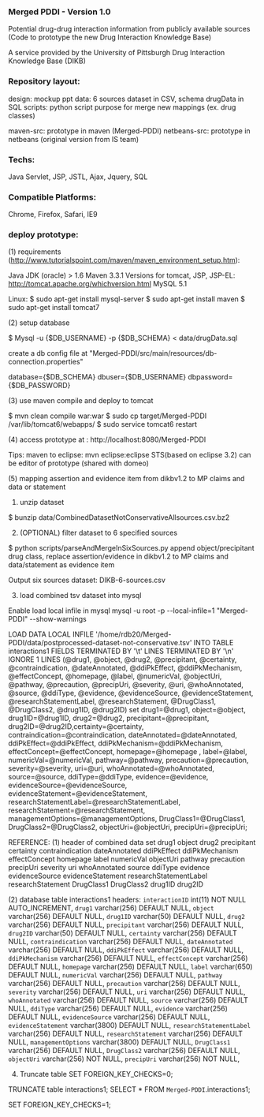 ### Merged PDDI - Version 1.0 ###

Potential drug-drug interaction information from publicly
available sources (Code to prototype the new Drug Interaction Knowledge Base)

A service provided by the University of Pittsburgh Drug Interaction Knowledge Base (DIKB)

### Repository layout:

design: mockup ppt
data: 6 sources dataset in CSV, schema drugData in SQL
scripts: python script purpose for merge new mappings (ex. drug classes)

maven-src: prototype in maven (Merged-PDDI)
netbeans-src: prototype in netbeans (original version from IS team)

### Techs:

Java Servlet, JSP, JSTL, Ajax, Jquery, SQL

### Compatible Platforms:

Chrome, Firefox, Safari, IE9


### deploy prototype:

(1) requirements (http://www.tutorialspoint.com/maven/maven_environment_setup.htm):

Java JDK (oracle) > 1.6
Maven 3.3.1
Versions for tomcat, JSP, JSP-EL: http://tomcat.apache.org/whichversion.html
MySQL 5.1

Linux:
$ sudo apt-get install mysql-server
$ sudo apt-get install maven
$ sudo apt-get install tomcat7

(2) setup database

$ Mysql -u {$DB_USERNAME} -p {$DB_SCHEMA} < data/drugData.sql

create a db config file at "Merged-PDDI/src/main/resources/db-connection.properties"

database={$DB_SCHEMA}
dbuser={$DB_USERNAME}
dbpassword={$DB_PASSWORD}


(3) use maven compile and deploy to tomcat

$ mvn clean compile war:war
$ sudo cp target/Merged-PDDI /var/lib/tomcat6/webapps/
$ sudo service tomcat6 restart

(4) access prototype at : http://localhost:8080/Merged-PDDI

Tips:
maven to eclipse: mvn eclipse:eclipse
STS(based on eclipse 3.2) can be editor of prototype (shared with domeo)

(5) mapping assertion and evidence item from dikbv1.2 to MP claims and data or statement

1. unzip dataset

$ bunzip data/CombinedDatasetNotConservativeAllsources.csv.bz2

2. (OPTIONAL) filter dataset to 6 specified sources

$ python scripts/parseAndMergeInSixSources.py
append object/precipitant drug class, replace assertion/evidence in dikbv1.2 to MP claims and data/statement as evidence item

Output six sources dataset: DIKB-6-sources.csv

3. load combined tsv dataset into mysql
 
Enable load local infile in mysql
mysql -u root -p --local-infile=1 "Merged-PDDI" --show-warnings

LOAD DATA LOCAL INFILE '/home/rdb20/Merged-PDDI/data/postprocessed-dataset-not-conservative.tsv' 
INTO TABLE interactions1 FIELDS TERMINATED BY '\t' LINES TERMINATED BY '\n'
IGNORE 1 LINES
(@drug1, @object, @drug2, @precipitant, @certainty, @contraindication, @dateAnnotated, @ddiPkEffect, @ddiPkMechanism, @effectConcept, @homepage, @label, @numericVal, @objectUri, @pathway, @precaution, @precipUri, @severity, @uri, @whoAnnotated, @source, @ddiType, @evidence, @evidenceSource, @evidenceStatement, @researchStatementLabel, @researchStatement, @DrugClass1, @DrugClass2, @drug1ID, @drug2ID)
set drug1=@drug1, object=@object, drug1ID=@drug1ID, drug2=@drug2, precipitant=@precipitant, drug2ID=@drug2ID,certainty=@certainty, contraindication=@contraindication, dateAnnotated=@dateAnnotated, ddiPkEffect=@ddiPkEffect, ddiPkMechanism=@ddiPkMechanism, effectConcept=@effectConcept, homepage=@homepage , label=@label, numericVal=@numericVal, pathway=@pathway, precaution=@precaution, severity=@severity, uri=@uri, whoAnnotated=@whoAnnotated, source=@source, ddiType=@ddiType, evidence=@evidence, evidenceSource=@evidenceSource, evidenceStatement=@evidenceStatement, researchStatementLabel=@researchStatementLabel, researchStatement=@researchStatement, managementOptions=@managementOptions, DrugClass1=@DrugClass1, DrugClass2=@DrugClass2, objectUri=@objectUri, precipUri=@precipUri;

REFERENCE:
(1) header of combined data set
drug1   object  drug2   precipitant     certainty       contraindication        dateAnnotated   ddiPkEffect     ddiPkMechanism  effectConcept   homepage        label   numericVal      objectUri       pathway precaution      precipUri       severity        uri     whoAnnotated    source  ddiType evidence        evidenceSource  evidenceStatement       researchStatementLabel  researchStatement       DrugClass1      DrugClass2      drug1ID drug2ID

(2) database table interactions1 headers:
  `interactionID` int(11) NOT NULL AUTO_INCREMENT,
  `drug1` varchar(256) DEFAULT NULL,
  `object` varchar(256) DEFAULT NULL,
  `drug1ID` varchar(50) DEFAULT NULL,
  `drug2` varchar(256) DEFAULT NULL,
  `precipitant` varchar(256) DEFAULT NULL,
  `drug2ID` varchar(50) DEFAULT NULL,
  `certainty` varchar(256) DEFAULT NULL,
  `contraindication` varchar(256) DEFAULT NULL,
  `dateAnnotated` varchar(256) DEFAULT NULL,
  `ddiPkEffect` varchar(256) DEFAULT NULL,
  `ddiPkMechanism` varchar(256) DEFAULT NULL,
  `effectConcept` varchar(256) DEFAULT NULL,
  `homepage` varchar(256) DEFAULT NULL,
  `label` varchar(650) DEFAULT NULL,
  `numericVal` varchar(256) DEFAULT NULL,
  `pathway` varchar(256) DEFAULT NULL,
  `precaution` varchar(256) DEFAULT NULL,
  `severity` varchar(256) DEFAULT NULL,
  `uri` varchar(256) DEFAULT NULL,
  `whoAnnotated` varchar(256) DEFAULT NULL,
  `source` varchar(256) DEFAULT NULL,
  `ddiType` varchar(256) DEFAULT NULL,
  `evidence` varchar(256) DEFAULT NULL,
  `evidenceSource` varchar(256) DEFAULT NULL,
  `evidenceStatement` varchar(3800) DEFAULT NULL,
  `researchStatementLabel` varchar(256) DEFAULT NULL,
  `researchStatement` varchar(256) DEFAULT NULL,
  `managementOptions` varchar(3800) DEFAULT NULL,
  `DrugClass1` varchar(256) DEFAULT NULL,
  `DrugClass2` varchar(256) DEFAULT NULL,
  `objectUri` varchar(256) NOT NULL,
  `precipUri` varchar(256) NOT NULL,


4. Truncate table
SET FOREIGN_KEY_CHECKS=0;

TRUNCATE table interactions1;
SELECT * FROM `Merged-PDDI`.interactions1;

SET FOREIGN_KEY_CHECKS=1;